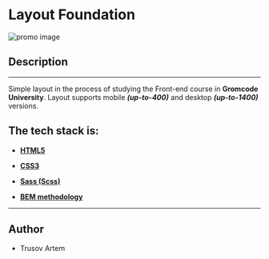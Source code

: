 # Layout Foundation

![promo image](https://miro.medium.com/max/700/0*ObRGOEHROByZZexH)

## **Description**

---

Simple layout in the process of studying the Front-end course in **Gromcode University**. Layout supports mobile **_(up-to-400)_** and desktop **_(up-to-1400)_** versions.

## **The tech stack is:**

- **[HTML5](https://en.wikipedia.org/wiki/HTML5)**

- **[CSS3](https://en.wikipedia.org/wiki/CSS)**

- **[Sass (Scss)](https://sass-lang.com/)**

- **[BEM methodology](https://en.bem.info/methodology/)**

---

## Author

- Trusov Artem
